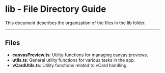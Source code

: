 # lib - File Directory Guide

This document describes the organization of the files in the lib folder.

---

## Files

- **canvasPreview.ts**: Utility functions for managing canvas previews.
- **utils.ts**: General utility functions for various tasks in the app.
- **vCardUtils.ts**: Utility functions related to vCard handling.
